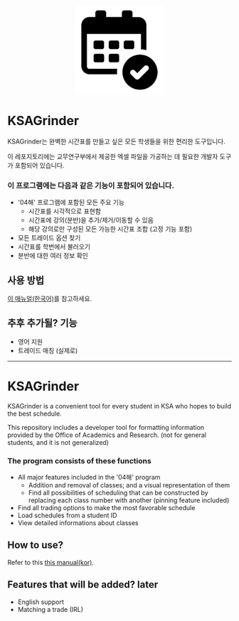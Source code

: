 <p align="center"><img src="/KSAGrinder/KSAGrinder.png" width="200" height="200"></p>

# KSAGrinder
KSAGrinder는 완벽한 시간표를 만들고 싶은 모든 학생들을 위한 편리한 도구입니다.

이 레포지토리에는 교무연구부에서 제공한 엑셀 파일을 가공하는 데 필요한 개발자 도구가 포함되어 있습니다.

### 이 프로그램에는 다음과 같은 기능이 포함되어 있습니다.
* '04해' 프로그램에 포함된 모든 주요 기능
  * 시간표를 시각적으로 표현함
  * 시간표에 강의(분반)을 추가/제거/이동할 수 있음
  * 해당 강의로만 구성된 모든 가능한 시간표 조합 (고정 기능 포함)
* 모든 트레이드 옵션 찾기
* 시간표를 학번에서 불러오기
* 분반에 대한 여러 정보 확인

## 사용 방법

[이 매뉴얼(한국어)](https://drive.google.com/file/d/1C4VUWx1e7CIcYHdCBf2nzULvRDlZXJzs/view?usp=sharing)를 참고하세요.

## 추후 추가될? 기능
* 영어 지원
* 트레이드 매칭 (실제로)

----

# KSAGrinder
KSAGrinder is a convenient tool for every student in KSA who hopes to build the best schedule.

This repository includes a developer tool for formatting information provided by the Office of Academics and Research. (not for general students, and it is not generalized)

### The program consists of these functions
* All major features included in the '04해' program
  * Addition and removal of classes; and a visual representation of them
  * Find all possibilities of scheduling that can be constructed by replacing each class number with another (pinning feature included)
* Find all trading options to make the most favorable schedule
* Load schedules from a student ID
* View detailed informations about classes

## How to use?

Refer to this [this manual(kor)](https://drive.google.com/file/d/1C4VUWx1e7CIcYHdCBf2nzULvRDlZXJzs/view?usp=sharing).

## Features that will be added? later
* English support
* Matching a trade (IRL)
